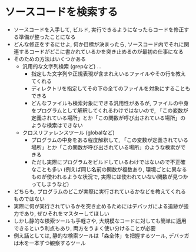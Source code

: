 <div style="counter-reset: h1 4;"></div>

# ソースコードを検索する

* ソースコードを入手して, ビルド, 実行できるようになったらコードを修正する準備が整ったことになる
* どんな修正をするにせよ, 何か目標が決まったら, ソースコード内でそれに関連するコードがどこに書かれているかを突き止めるのが最初の仕事になる
* そのための方法はいくつかある
  * 汎用的な文字列検索 (grepなど) ... 
    * 指定した文字列や正規表現が含まれえいるファイルやその行を教えてくれる
	* ディレクトリを指定してその下の全てのファイルを対象にすることもできる
	* どんなファイルも検索対象にできる汎用性があるが, ファイルの中身をプログラムとして解釈してくれるわけではないので, 「この変数が定義されている場所」とか「この関数が呼び出されている場所」のような検索はできない
  * クロスリファレンスツール (globalなど)
    * プログラムの中身をある程度解釈して, 「この変数が定義されている場所」とか「この関数が呼び出されている場所」のような検索ができる
	* ただし実際にプログラムをビルドしているわけではないので不正確なことも多い (例えば同じ名前の関数が複数あり, 環境ごとに異なるものが使われるような状況で, 実際には使われていない関数が見つかってしまうなど)
* どちらも, プログラムのどこが実際に実行されているかなどを教えてくれるものではない
* 実際に何が実行されているかを突き止めるためにはデバッガによる追跡が強力であり, ぜひそれをマスターしてほしい
* しかし静的な検索ツールも手軽さや, 大規模なコードに対しても簡単に適用できるという利点もあり, 両方をうまく使い分けることが必要
* 例え話としては, 静的な検索ツールは「森全体」を把握するツール, デバッガは木を一本ずつ観察するツール


